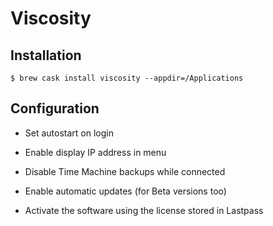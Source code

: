 # Viscosity

## Installation

```
$ brew cask install viscosity --appdir=/Applications
```

## Configuration

* Set autostart on login

* Enable display IP address in menu

* Disable Time Machine backups while connected

* Enable automatic updates (for Beta versions too)

* Activate the software using the license stored in Lastpass
